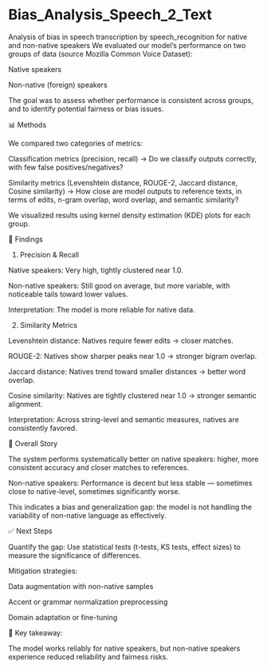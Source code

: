 # Bias_Analysis_Speech_2_Text
Analysis of bias in speech transcription by speech_recognition for native and non-native speakers
We evaluated our model’s performance on two groups of data (source Mozilla Common Voice Dataset):

Native speakers

Non-native (foreign) speakers

The goal was to assess whether performance is consistent across groups, and to identify potential fairness or bias issues.

📊 Methods

We compared two categories of metrics:

Classification metrics (precision, recall)
→ Do we classify outputs correctly, with few false positives/negatives?

Similarity metrics (Levenshtein distance, ROUGE-2, Jaccard distance, Cosine similarity)
→ How close are model outputs to reference texts, in terms of edits, n-gram overlap, word overlap, and semantic similarity?

We visualized results using kernel density estimation (KDE) plots for each group.

🔎 Findings
1. Precision & Recall

Native speakers: Very high, tightly clustered near 1.0.

Non-native speakers: Still good on average, but more variable, with noticeable tails toward lower values.

Interpretation: The model is more reliable for native data.

2. Similarity Metrics

Levenshtein distance: Natives require fewer edits → closer matches.

ROUGE-2: Natives show sharper peaks near 1.0 → stronger bigram overlap.

Jaccard distance: Natives trend toward smaller distances → better word overlap.

Cosine similarity: Natives are tightly clustered near 1.0 → stronger semantic alignment.

Interpretation: Across string-level and semantic measures, natives are consistently favored.

🧩 Overall Story

The system performs systematically better on native speakers: higher, more consistent accuracy and closer matches to references.

Non-native speakers: Performance is decent but less stable — sometimes close to native-level, sometimes significantly worse.

This indicates a bias and generalization gap: the model is not handling the variability of non-native language as effectively.

✅ Next Steps

Quantify the gap: Use statistical tests (t-tests, KS tests, effect sizes) to measure the significance of differences.

Mitigation strategies:

Data augmentation with non-native samples

Accent or grammar normalization preprocessing

Domain adaptation or fine-tuning

📌 Key takeaway:

The model works reliably for native speakers, but non-native speakers experience reduced reliability and fairness risks.
